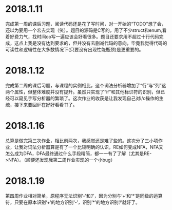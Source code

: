 # 2018.1.11
完成第一周的课后习题，阅读代码还是花了写时间，对一开始的“TODO”想了会，还以为要用一个宏去实现（笑）。题目的源码是C写的，用了不少struct和enum,看着好费力气，找时间oo写一遍应该会好看很多。题目还要求用不超过十行代码完成，这点上我是没有达到要求的，但并没有去删减代码的意向，毕竟我觉得代码的可读性和逻辑性在大多数情况下(只要没有出现性能瓶颈)是更重要的。
# 2018.1.12
完成第二周的课后习题，与课程的实例相比，这个词法分析器增加了“行”与“列”这两个属性，但整体难度并没有提升。虽然只实现了“if”和其他标识符的识别，但已经可以窥见手写分析器的繁琐了。这次作业的收获是让我发现自己对i/o操作的生疏，接下来要回炉在好好看看书了。
# 2018.1.16
总算是做完第三次作业，相比前两次，我感觉还是难了些的。这次分了三小项作业，让我对词法分析器算是有了一个比较明确的认识，RE如何变成NFA，NFA又怎么成为DFA，DFA最终通过什么手段精简，都一一有了了解（尤其是RE->NFA）。（顺便还发现我第二周作业实现的一个小bug）
# 2018.1.19
第四周作业相对简单，原程序无法识别‘-’和‘/’，因为分别与‘+’和‘\*’是同级的运算符，只要在原本识别‘+’的地方识别‘-’，识别‘\*’的地方识别‘/’就好了。
